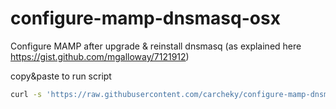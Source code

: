 # configure-mamp-dnsmasq-osx
Configure MAMP after upgrade &amp; reinstall dnsmasq
(as explained here https://gist.github.com/mgalloway/7121912)


copy&paste to run script
```bash
curl -s 'https://raw.githubusercontent.com/carcheky/configure-mamp-dnsmasq-osx/master/run.sh' | sh
```
